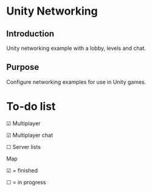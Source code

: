 Unity Networking
====

Introduction
------------

Unity networking example with a lobby, levels and chat.

Purpose
-------

Configure networking examples for use in Unity games.

To-do list
==========

&#x2611; Multiplayer

&#x2611; Multiplayer chat

&#9744; Server lists



Map

&#x2611; = finished

&#9744; = in progress
